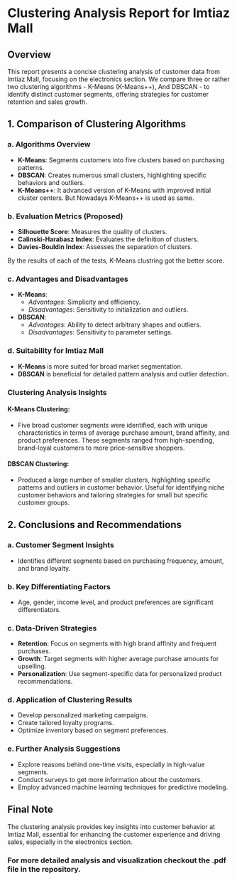 # Clustering Analysis Report for Imtiaz Mall


## Overview
This report presents a concise clustering analysis of customer data from Imtiaz Mall, focusing on the electronics section. We compare three or rather two clustering algorithms - K-Means (K-Means++), And DBSCAN - to identify distinct customer segments, offering strategies for customer retention and sales growth.

## 1. Comparison of Clustering Algorithms

### a. Algorithms Overview
- **K-Means**: Segments customers into five clusters based on purchasing patterns.
- **DBSCAN**: Creates numerous small clusters, highlighting specific behaviors and outliers.
- **K-Means++**: It advanced version of K-Means with improved initial cluster centers. But Nowadays K-Means++  is used as same.

### b. Evaluation Metrics (Proposed)
- **Silhouette Score**: Measures the quality of clusters.
- **Calinski-Harabasz Index**: Evaluates the definition of clusters.
- **Davies-Bouldin Index**: Assesses the separation of clusters.

By the results of each of the tests, K-Means clustring got the better score.

### c. Advantages and Disadvantages
- **K-Means**: 
  - *Advantages*: Simplicity and efficiency. 
  - *Disadvantages*: Sensitivity to initialization and outliers.
- **DBSCAN**: 
  - *Advantages*: Ability to detect arbitrary shapes and outliers.
  - *Disadvantages*: Sensitivity to parameter settings.

### d. Suitability for Imtiaz Mall
- **K-Means** is more suited for broad market segmentation.
- **DBSCAN** is beneficial for detailed pattern analysis and outlier detection.

### Clustering Analysis Insights
#### K-Means Clustering:

- Five broad customer segments were identified, each with unique characteristics in terms of average purchase amount, brand affinity, and product preferences.
These segments ranged from high-spending, brand-loyal customers to more price-sensitive shoppers.
#### DBSCAN Clustering:

- Produced a large number of smaller clusters, highlighting specific patterns and outliers in customer behavior.
Useful for identifying niche customer behaviors and tailoring strategies for small but specific customer groups.

## 2. Conclusions and Recommendations

### a. Customer Segment Insights
- Identifies different segments based on purchasing frequency, amount, and brand loyalty.

### b. Key Differentiating Factors
- Age, gender, income level, and product preferences are significant differentiators.

### c. Data-Driven Strategies
- **Retention**: Focus on segments with high brand affinity and frequent purchases.
- **Growth**: Target segments with higher average purchase amounts for upselling.
- **Personalization**: Use segment-specific data for personalized product recommendations.

### d. Application of Clustering Results
- Develop personalized marketing campaigns.
- Create tailored loyalty programs.
- Optimize inventory based on segment preferences.

### e. Further Analysis Suggestions
- Explore reasons behind one-time visits, especially in high-value segments.
- Conduct surveys to get more information about the customers.
- Employ advanced machine learning techniques for predictive modeling.

## Final Note
The clustering analysis provides key insights into customer behavior at Imtiaz Mall, essential for enhancing the customer experience and driving sales, especially in the electronics section.

### For more detailed analysis and visualization checkout the .pdf file in the repository. 